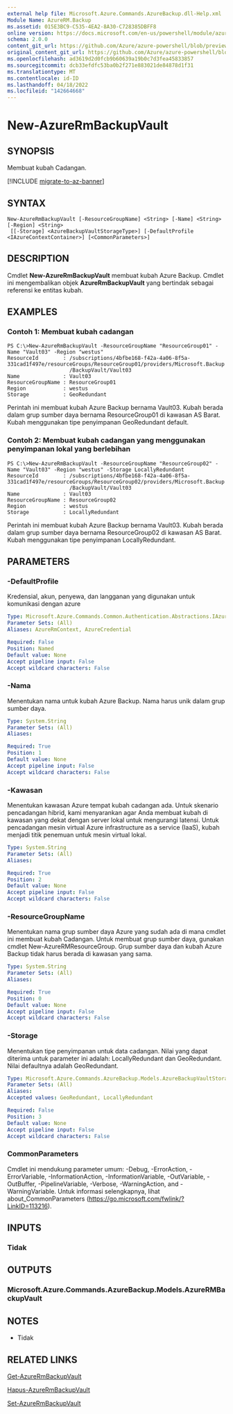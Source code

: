 ```yaml
---
external help file: Microsoft.Azure.Commands.AzureBackup.dll-Help.xml
Module Name: AzureRM.Backup
ms.assetid: 015E3BC9-C535-4EA2-8A30-C728385DBFF8
online version: https://docs.microsoft.com/en-us/powershell/module/azurerm.backup/new-azurermbackupvault
schema: 2.0.0
content_git_url: https://github.com/Azure/azure-powershell/blob/preview/src/ResourceManager/AzureBackup/Commands.AzureBackup/help/New-AzureRmBackupVault.md
original_content_git_url: https://github.com/Azure/azure-powershell/blob/preview/src/ResourceManager/AzureBackup/Commands.AzureBackup/help/New-AzureRmBackupVault.md
ms.openlocfilehash: ad3619d2d0fcb9b60639a19b0c7d3fea45833857
ms.sourcegitcommit: dcb33efdfc53ba0b2f271e883021de84878d1f31
ms.translationtype: MT
ms.contentlocale: id-ID
ms.lasthandoff: 04/18/2022
ms.locfileid: "142664668"
---
```

# New-AzureRmBackupVault

## SYNOPSIS
Membuat kubah Cadangan.

[!INCLUDE [migrate-to-az-banner](../../includes/migrate-to-az-banner.md)]

## SYNTAX

```
New-AzureRmBackupVault [-ResourceGroupName] <String> [-Name] <String> [-Region] <String>
 [[-Storage] <AzureBackupVaultStorageType>] [-DefaultProfile <IAzureContextContainer>] [<CommonParameters>]
```

## DESCRIPTION
Cmdlet **New-AzureRmBackupVault** membuat kubah Azure Backup.
Cmdlet ini mengembalikan objek **AzureRmBackupVault** yang bertindak sebagai referensi ke entitas kubah.

## EXAMPLES

### Contoh 1: Membuat kubah cadangan
```
PS C:\>New-AzureRmBackupVault -ResourceGroupName "ResourceGroup01" -Name "Vault03" -Region "westus"
ResourceId        : /subscriptions/4bfbe168-f42a-4a06-8f5a-331cad1f497e/resourceGroups/ResourceGroup01/providers/Microsoft.Backup
                    /BackupVault/Vault03
Name              : Vault03
ResourceGroupName : ResourceGroup01
Region            : westus
Storage           : GeoRedundant
```

Perintah ini membuat kubah Azure Backup bernama Vault03.
Kubah berada dalam grup sumber daya bernama ResourceGroup01 di kawasan AS Barat.
Kubah menggunakan tipe penyimpanan GeoRedundant default.

### Contoh 2: Membuat kubah cadangan yang menggunakan penyimpanan lokal yang berlebihan
```
PS C:\>New-AzureRmBackupVault -ResourceGroupName "ResourceGroup02" -Name "Vault03" -Region "westus" -Storage LocallyRedundant
ResourceId        : /subscriptions/4bfbe168-f42a-4a06-8f5a-331cad1f497e/resourceGroups/ResourceGroup02/providers/Microsoft.Backup
                    /BackupVault/Vault03
Name              : Vault03
ResourceGroupName : ResourceGroup02
Region            : westus
Storage           : LocallyRedundant
```

Perintah ini membuat kubah Azure Backup bernama Vault03.
Kubah berada dalam grup sumber daya bernama ResourceGroup02 di kawasan AS Barat.
Kubah menggunakan tipe penyimpanan LocallyRedundant.

## PARAMETERS

### -DefaultProfile
Kredensial, akun, penyewa, dan langganan yang digunakan untuk komunikasi dengan azure

```yaml
Type: Microsoft.Azure.Commands.Common.Authentication.Abstractions.IAzureContextContainer
Parameter Sets: (All)
Aliases: AzureRmContext, AzureCredential

Required: False
Position: Named
Default value: None
Accept pipeline input: False
Accept wildcard characters: False
```

### -Nama
Menentukan nama untuk kubah Azure Backup.
Nama harus unik dalam grup sumber daya.

```yaml
Type: System.String
Parameter Sets: (All)
Aliases:

Required: True
Position: 1
Default value: None
Accept pipeline input: False
Accept wildcard characters: False
```

### -Kawasan
Menentukan kawasan Azure tempat kubah cadangan ada.
Untuk skenario pencadangan hibrid, kami menyarankan agar Anda membuat kubah di kawasan yang dekat dengan server lokal untuk mengurangi latensi.
Untuk pencadangan mesin virtual Azure infrastructure as a service (IaaS), kubah menjadi titik penemuan untuk mesin virtual lokal.

```yaml
Type: System.String
Parameter Sets: (All)
Aliases:

Required: True
Position: 2
Default value: None
Accept pipeline input: False
Accept wildcard characters: False
```

### -ResourceGroupName
Menentukan nama grup sumber daya Azure yang sudah ada di mana cmdlet ini membuat kubah Cadangan.
Untuk membuat grup sumber daya, gunakan cmdlet New-AzureRMResourceGroup.
Grup sumber daya dan kubah Azure Backup tidak harus berada di kawasan yang sama.

```yaml
Type: System.String
Parameter Sets: (All)
Aliases:

Required: True
Position: 0
Default value: None
Accept pipeline input: False
Accept wildcard characters: False
```

### -Storage
Menentukan tipe penyimpanan untuk data cadangan.
Nilai yang dapat diterima untuk parameter ini adalah: LocallyRedundant dan GeoRedundant.
Nilai defaultnya adalah GeoRedundant.

```yaml
Type: Microsoft.Azure.Commands.AzureBackup.Models.AzureBackupVaultStorageType
Parameter Sets: (All)
Aliases:
Accepted values: GeoRedundant, LocallyRedundant

Required: False
Position: 3
Default value: None
Accept pipeline input: False
Accept wildcard characters: False
```

### CommonParameters
Cmdlet ini mendukung parameter umum: -Debug, -ErrorAction, -ErrorVariable, -InformationAction, -InformationVariable, -OutVariable, -OutBuffer, -PipelineVariable, -Verbose, -WarningAction, and -WarningVariable. Untuk informasi selengkapnya, lihat about_CommonParameters (https://go.microsoft.com/fwlink/?LinkID=113216).

## INPUTS

### Tidak

## OUTPUTS

### Microsoft.Azure.Commands.AzureBackup.Models.AzureRMBackupVault

## NOTES
* Tidak

## RELATED LINKS

[Get-AzureRmBackupVault](./Get-AzureRmBackupVault.md)

[Hapus-AzureRmBackupVault](./Remove-AzureRmBackupVault.md)

[Set-AzureRmBackupVault](./Set-AzureRmBackupVault.md)


